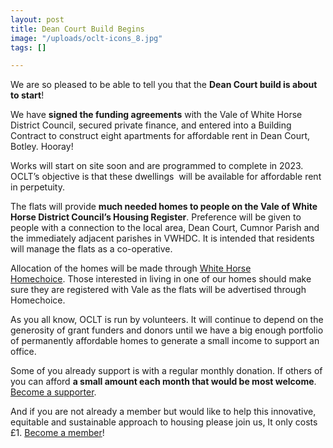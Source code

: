```yaml
---
layout: post
title: Dean Court Build Begins
image: "/uploads/oclt-icons_8.jpg"
tags: []

---
```

We are so pleased to be able to tell you that the **Dean Court build is about to start**!

We have **signed the funding agreements** with the Vale of White Horse District Council, secured private finance, and entered into a Building Contract to construct eight apartments for affordable rent in Dean Court, Botley. Hooray!

Works will start on site soon and are programmed to complete in 2023. OCLT’s objective is that these dwellings  will be available for affordable rent in perpetuity.

The flats will provide **much needed homes to people on the Vale of White Horse District Council’s Housing Register**. Preference will be given to people with a connection to the local area, Dean Court, Cumnor Parish and the immediately adjacent parishes in VWHDC. It is intended that residents will manage the flats as a co-operative. 

Allocation of the homes will be made through [White Horse Homechoice](https://www.whitehorsehomechoice.org.uk/). Those interested in living in one of our homes should make sure they are registered with Vale as the flats will be advertised through Homechoice.

As you all know, OCLT is run by volunteers. It will continue to depend on the generosity of grant funders and donors until we have a big enough portfolio of permanently affordable homes to generate a small income to support an office. 

Some of you already support is with a regular monthly donation. If others of you can afford **a small amount each month that would be most welcome**. [Become a supporter](https://app.donorfy.com/form/J7EEWBHW62/Q58RQ).

And if you are not already a member but would like to help this innovative, equitable and sustainable approach to housing please join us, It only costs £1. [Become a member](https://app.donorfy.com/form/J7EEWBHW62/53NSK)!